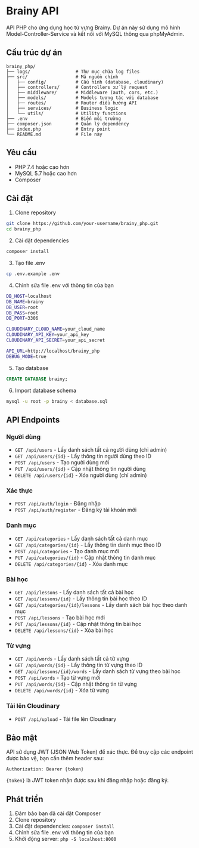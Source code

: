 # Brainy API

API PHP cho ứng dụng học từ vựng Brainy. Dự án này sử dụng mô hình Model-Controller-Service và kết nối với MySQL thông qua phpMyAdmin.

## Cấu trúc dự án

```
brainy_php/
├── logs/                 # Thư mục chứa log files
├── src/                  # Mã nguồn chính
│   ├── config/           # Cấu hình (database, cloudinary)
│   ├── controllers/      # Controllers xử lý request
│   ├── middleware/       # Middleware (auth, cors, etc.)
│   ├── models/           # Models tương tác với database
│   ├── routes/           # Router điều hướng API
│   ├── services/         # Business logic
│   └── utils/            # Utility functions
├── .env                  # Biến môi trường
├── composer.json         # Quản lý dependency
├── index.php             # Entry point
└── README.md             # File này
```

## Yêu cầu

- PHP 7.4 hoặc cao hơn
- MySQL 5.7 hoặc cao hơn
- Composer

## Cài đặt

1. Clone repository
```bash
git clone https://github.com/your-username/brainy_php.git
cd brainy_php
```

2. Cài đặt dependencies
```bash
composer install
```

3. Tạo file .env
```bash
cp .env.example .env
```

4. Chỉnh sửa file .env với thông tin của bạn
```bash
DB_HOST=localhost
DB_NAME=brainy
DB_USER=root
DB_PASS=root
DB_PORT=3306

CLOUDINARY_CLOUD_NAME=your_cloud_name
CLOUDINARY_API_KEY=your_api_key
CLOUDINARY_API_SECRET=your_api_secret

API_URL=http://localhost/brainy_php
DEBUG_MODE=true
```

5. Tạo database
```sql
CREATE DATABASE brainy;
```

6. Import database schema
```bash
mysql -u root -p brainy < database.sql
```

## API Endpoints

### Người dùng

- `GET /api/users` - Lấy danh sách tất cả người dùng (chỉ admin)
- `GET /api/users/{id}` - Lấy thông tin người dùng theo ID
- `POST /api/users` - Tạo người dùng mới
- `PUT /api/users/{id}` - Cập nhật thông tin người dùng
- `DELETE /api/users/{id}` - Xóa người dùng (chỉ admin)

### Xác thực

- `POST /api/auth/login` - Đăng nhập
- `POST /api/auth/register` - Đăng ký tài khoản mới

### Danh mục

- `GET /api/categories` - Lấy danh sách tất cả danh mục
- `GET /api/categories/{id}` - Lấy thông tin danh mục theo ID
- `POST /api/categories` - Tạo danh mục mới
- `PUT /api/categories/{id}` - Cập nhật thông tin danh mục
- `DELETE /api/categories/{id}` - Xóa danh mục

### Bài học

- `GET /api/lessons` - Lấy danh sách tất cả bài học
- `GET /api/lessons/{id}` - Lấy thông tin bài học theo ID
- `GET /api/categories/{id}/lessons` - Lấy danh sách bài học theo danh mục
- `POST /api/lessons` - Tạo bài học mới
- `PUT /api/lessons/{id}` - Cập nhật thông tin bài học
- `DELETE /api/lessons/{id}` - Xóa bài học

### Từ vựng

- `GET /api/words` - Lấy danh sách tất cả từ vựng
- `GET /api/words/{id}` - Lấy thông tin từ vựng theo ID
- `GET /api/lessons/{id}/words` - Lấy danh sách từ vựng theo bài học
- `POST /api/words` - Tạo từ vựng mới
- `PUT /api/words/{id}` - Cập nhật thông tin từ vựng
- `DELETE /api/words/{id}` - Xóa từ vựng

### Tải lên Cloudinary

- `POST /api/upload` - Tải file lên Cloudinary

## Bảo mật

API sử dụng JWT (JSON Web Token) để xác thực. Để truy cập các endpoint được bảo vệ, bạn cần thêm header sau:

```
Authorization: Bearer {token}
```

`{token}` là JWT token nhận được sau khi đăng nhập hoặc đăng ký.

## Phát triển

1. Đảm bảo bạn đã cài đặt Composer
2. Clone repository
3. Cài đặt dependencies: `composer install`
4. Chỉnh sửa file .env với thông tin của bạn
5. Khởi động server: `php -S localhost:8000` 
